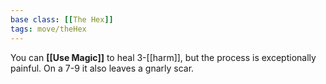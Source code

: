 ```yaml
---
base class: [[The Hex]]
tags: move/theHex
---
```

You can **[[Use Magic]]** to heal 3-[[harm]], but the process is exceptionally painful. On a 7-9 it also leaves a gnarly scar.

